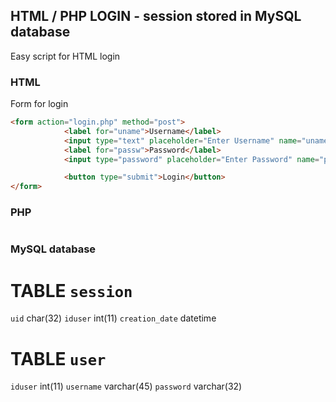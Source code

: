 ## HTML / PHP LOGIN - session stored in MySQL database

Easy script for HTML login 

### HTML
Form for login
```html
<form action="login.php" method="post">
			<label for="uname">Username</label>
			<input type="text" placeholder="Enter Username" name="uname" required>			
			<label for="passw">Password</label>
			<input type="password" placeholder="Enter Password" name="passw" required>

			<button type="submit">Login</button>
</form>
```
### PHP

```php
```

### MySQL database
# TABLE `session`
  `uid` char(32)
  `iduser` int(11)
  `creation_date` datetime 

# TABLE `user` 
  `iduser` int(11)
  `username` varchar(45)
  `password` varchar(32)

